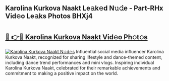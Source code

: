 ## Karolina Kurkova Naakt Le𝚊k𝚎d N𝚞𝚍e - Part-RHx Vid𝚎o Le𝚊ks Photos BHXj4

# <h2><a href="http://fbases.evod.top/?m=Karolina+Kurkova+Naakt">🔗 👉🔴 Karolina Kurkova Naakt Vid𝚎o Ph𝚘t𝚘s</a></h2>

[![Karolina Kurkova Naakt N𝚞d𝚎s](https://i.imgur.com/8V9OHl7.gif)](http://fbases.evod.top/?m=Karolina+Kurkova+Naakt)
Influential social media influencer Karolina Kurkova Naakt, recognized for sharing lifestyle and dance-themed content, including dance trend performances and mini vlogs. Inspiring individual Karolina Kurkova Naakt, celebrated for their remarkable achievements and commitment to making a positive impact on the world. 
